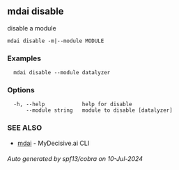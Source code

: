 ## mdai disable

disable a module

```
mdai disable -m|--module MODULE
```

### Examples

```
  mdai disable --module datalyzer
```

### Options

```
  -h, --help            help for disable
      --module string   module to disable [datalyzer]
```

### SEE ALSO

* [mdai](mdai.md)	 - MyDecisive.ai CLI

###### Auto generated by spf13/cobra on 10-Jul-2024
